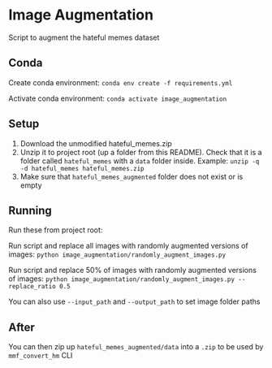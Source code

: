 # Image Augmentation

Script to augment the hateful memes dataset

## Conda

Create conda environment: `conda env create -f requirements.yml`

Activate conda environment: `conda activate image_augmentation`

## Setup

1. Download the unmodified hateful_memes.zip
2. Unzip it to project root (up a folder from this README).  Check that it is a folder called `hateful_memes` with a `data` folder inside. Example: `unzip -q -d hateful_memes hateful_memes.zip`
3. Make sure that `hateful_memes_augmented` folder does not exist or is empty

## Running

Run these from project root:

Run script and replace all images with randomly augmented versions of images: `python image_augmentation/randomly_augment_images.py`

Run script and replace 50% of images with randomly augmented versions of images: `python image_augmentation/randomly_augment_images.py --replace_ratio 0.5`

You can also use `--input_path` and `--output_path` to set image folder paths

## After 

You can then zip up `hateful_memes_augmented/data` into a `.zip` to be used by `mmf_convert_hm` CLI
